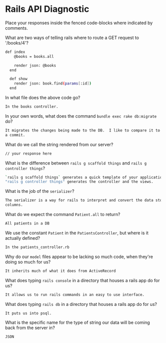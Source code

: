 # Rails API Diagnostic

Place your responses inside the fenced code-blocks where indicated by comments.


What are two ways of telling rails where to route a GET request to '/books/4'?

```bash
def index
    @books = books.all

    render json: @books
  end

  def show
    render json: book.find(params[:id])
  end
```

In what file does the above code go?

```bash
In the books controller.
```

In your own words, what does the command `bundle exec rake db:migrate` do?

```bash
It migrates the changes being made to the DB.  I like to compare it to performing
a commit.
```

What do we call the string rendered from our server?

```bash
// your response here
```

What is the difference between `rails g scaffold things` and
`rails g controller things`?

```bash
`rails g scaffold things` generates a quick template of your application
"rails g controller things" generates the controller and the views.
```

What is the job of the `serializer`?

```bash
The serializer is a way for rails to interpret and convert the data stored in a DB
columns.
```

What do we expect the command `Patient.all` to return?

```bash
All patients in a DB
```

We use the constant `Patient` in the `PatientsController`, but where is it
actually defined?

```bash
In the patients_controller.rb
```

Why do our `model` files appear to be lacking so much code, when they're doing
so much for us?

```bash
It inherits much of what it does from ActiveRecord
```

What does typing `rails console` in a directory that houses a rails app do for
us?

```bash
It allows us to run rails commands in an easy to use interface.
```

What does typing `rails db` in a directory that houses a rails app do for us?

```bash
It puts us into psql.
```

What is the specific name for the type of string our data will be coming back
from the server in?

```bash
JSON
```
